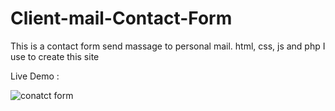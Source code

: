 # Client-mail-Contact-Form

This is a contact form send massage to personal mail. html, css, js and php I use to create this site

Live Demo : 

![conatct form](https://user-images.githubusercontent.com/90317062/209209375-7fef24bf-855f-4e2e-a20c-91e74c6181d6.png)

